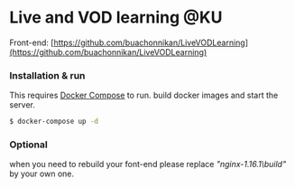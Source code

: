 # Live and VOD learning @KU

 Front-end: [https://github.com/buachonnikan/LiveVODLearning](https://github.com/buachonnikan/LiveVODLearning)

### Installation & run

This requires [Docker Compose](https://docs.docker.com/compose/install/) to run.
build docker images and start the server.

```sh
$ docker-compose up -d
```

### Optional

when you need to rebuild your font-end please replace *"nginx-1.16.1\build"* by your own one.